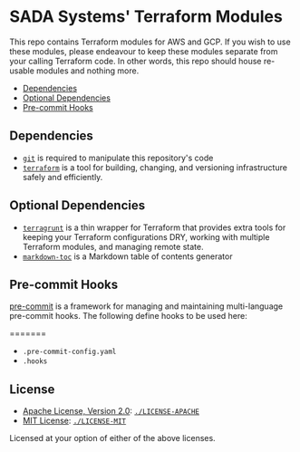 # SADA Systems' Terraform Modules

This repo contains Terraform modules for AWS and GCP. If you wish to use these modules, please endeavour to keep these modules separate from your calling Terraform code. In other words, this repo should house re-usable modules and nothing more.

<!-- toc -->

- [Dependencies](#dependencies)
- [Optional Dependencies](#optional-dependencies)
- [Pre-commit Hooks](#pre-commit-hooks)

<!-- tocstop -->

## Dependencies

- [`git`](https://git-scm.com/book/en/v2/Getting-Started-Installing-Git) is required to manipulate this repository's code
- [`terraform`](https://learn.hashicorp.com/terraform/getting-started/install.html) is a tool for building, changing, and versioning infrastructure safely and efficiently.

## Optional Dependencies

- [`terragrunt`](https://github.com/gruntwork-io/terragrunt#install-terragrunt) is a thin wrapper for Terraform that provides extra tools for keeping your Terraform configurations DRY, working with multiple Terraform modules, and managing remote state.
- [`markdown-toc`](https://github.com/smaslennikov/markdown-toc) is a Markdown table of contents generator

## Pre-commit Hooks

[pre-commit](https://pre-commit.com/#install) is a framework for managing and maintaining multi-language pre-commit hooks. The following define hooks to be used here:

=======
- `.pre-commit-config.yaml`
- `.hooks`

## License

 * [Apache License, Version 2.0][license-apache]: [`./LICENSE-APACHE`][license-apache-local]
 * [MIT License][license-mit]: [`./LICENSE-MIT`][license-mit-local]

Licensed at your option of either of the above licenses.

[license-mit]: https://opensource.org/licenses/MIT
[license-mit-local]: LICENSE-MIT
[license-apache]: https://www.apache.org/licenses/LICENSE-2.0
[license-apache-local]: LICENSE-APACHE
